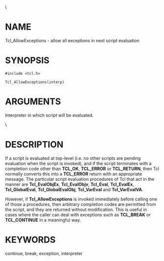 \

# NAME

Tcl_AllowExceptions - allow all exceptions in next script evaluation

# SYNOPSIS

    #include <tcl.h>

    Tcl_AllowExceptions(interp)

# ARGUMENTS

Interpreter in which script will be evaluated.

\

# DESCRIPTION

If a script is evaluated at top-level (i.e. no other scripts are pending
evaluation when the script is invoked), and if the script terminates
with a completion code other than **TCL_OK**, **TCL_ERROR** or
**TCL_RETURN**, then Tcl normally converts this into a **TCL_ERROR**
return with an appropriate message. The particular script evaluation
procedures of Tcl that act in the manner are **Tcl_EvalObjEx**,
**Tcl_EvalObjv**, **Tcl_Eval**, **Tcl_EvalEx**, **Tcl_GlobalEval**,
**Tcl_GlobalEvalObj**, **Tcl_VarEval** and **Tcl_VarEvalVA**.

However, if **Tcl_AllowExceptions** is invoked immediately before
calling one of those a procedures, then arbitrary completion codes are
permitted from the script, and they are returned without modification.
This is useful in cases where the caller can deal with exceptions such
as **TCL_BREAK** or **TCL_CONTINUE** in a meaningful way.

# KEYWORDS

continue, break, exception, interpreter
